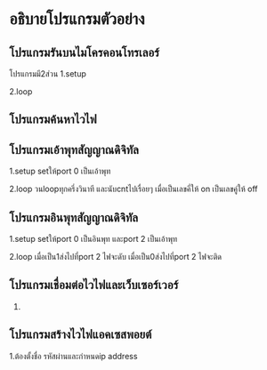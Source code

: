 # อธิบายโปรแกรมตัวอย่าง

## โปรแกรมรันบนไมโครคอนโทรเลอร์

โปรแกรมมี2ส่วน 
1.setup

2.loop

## โปรแกรมค้นหาไวไฟ

## โปรแกรมเอ้าพุทสัญญาณดิจิทัล

1.setup setให้port 0 เป็นเอ้าพุท

2.loop วนloopทุกครึ่งวินาที และนับcntไปเรื่อยๆ เมื่อเป็นเลขคี่ให้ on เป็นเลขคู่ให้ off

## โปรแกรมอินพุทสัญญาณดิจิทัล
1.setup setให้port 0 เป็นอินพุท และport 2 เป็นเอ้าพุท

2.loop เมื่อเป็น1ส่งไปที่port 2 ไฟจะดับ เมื่อเป็น0ส่งไปที่port 2 ไฟจะติด


## โปรแกรมเชื่อมต่อไวไฟและเว็บเซอร์เวอร์

1.

## โปรแกรมสร้างไวไฟแอคเซสพอยต์

1.ต้องตั้งชื่อ รหัสผ่านและกำหนดip address
